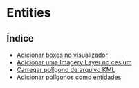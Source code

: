 # Entities

## Índice

- [Adicionar boxes no visualizador](https://github.com/Dirack/Estudos/tree/master/cesiumjs/entities/boxes#adicionar-boxes-no-visualizador)
- [Adicionar uma Imagery Layer no cesium](https://github.com/Dirack/Estudos/tree/master/cesiumjs/entities/imagery_layer#adicionar-uma-imagery-layer-no-cesium)
- [Carregar polígono de arquivo KML](https://github.com/Dirack/Estudos/tree/master/cesiumjs/entities/load_polygon_from_kml#carregar-pol%C3%ADgono-de-arquivo-kml)
- [Adicionar polígonos como entidades](https://github.com/Dirack/Estudos/tree/master/cesiumjs/entities/load_polygon_entity#adicionar-pol%C3%ADgonos-como-entidades)
